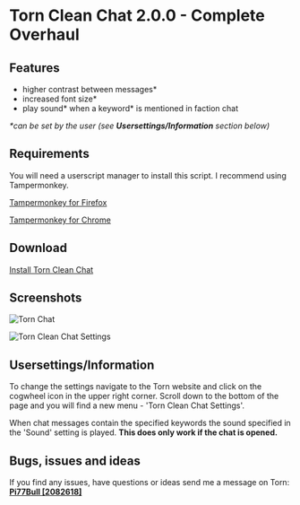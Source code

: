 # Torn Clean Chat 2.0.0 - Complete Overhaul

## Features
- higher contrast between messages*
- increased font size*
- play sound* when a keyword* is mentioned in faction chat 

_*can be set by the user (see **Usersettings/Information** section below)_

## Requirements
You will need a userscript manager to install this script. I recommend using Tampermonkey.

[Tampermonkey for Firefox](https://addons.mozilla.org/en-US/firefox/addon/tampermonkey)

[Tampermonkey for Chrome](https://chrome.google.com/webstore/detail/dhdgffkkebhmkfjojejmpbldmpobfkfo)

## Download

[Install Torn Clean Chat](https://github.com/Pi77Bull/TornCleanChat/raw/master/TornCleanChat.user.js)

## Screenshots

![Torn Chat](https://i.imgur.com/NLle128.png)

![Torn Clean Chat Settings](https://i.imgur.com/NZuiqKE.png)

## Usersettings/Information

To change the settings navigate to the Torn website and click on the cogwheel icon in the upper right corner.
Scroll down to the bottom of the page and you will find a new menu - 'Torn Clean Chat Settings'.

When chat messages contain the specified keywords the sound specified in the 'Sound' setting is played. **This does only work if the chat is opened.**

## Bugs, issues and ideas

If you find any issues, have questions or ideas send me a message on Torn: 
**[Pi77Bull [2082618]](https://www.torn.com/profiles.php?XID=2082618)**
